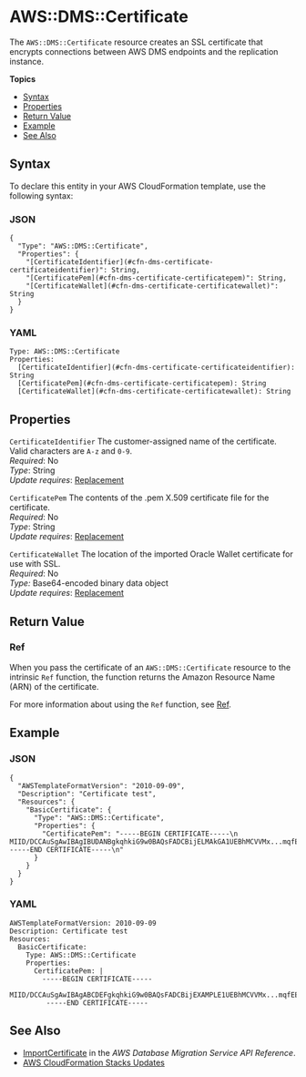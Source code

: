 # AWS::DMS::Certificate<a name="aws-resource-dms-certificate"></a>

The `AWS::DMS::Certificate` resource creates an SSL certificate that encrypts connections between AWS DMS endpoints and the replication instance\.

**Topics**
+ [Syntax](#aws-resource-dms-certificate-syntax)
+ [Properties](#aws-resource-dms-certificate-properties)
+ [Return Value](#aws-resource-dms-certificate-properties-returnvalues)
+ [Example](#aws-resource-dms-certificate-examples)
+ [See Also](#w13ab1c21c10d102c13c15)

## Syntax<a name="aws-resource-dms-certificate-syntax"></a>

To declare this entity in your AWS CloudFormation template, use the following syntax:

### JSON<a name="aws-resource-dms-certificate-syntax.json"></a>

```
{
  "Type": "AWS::DMS::Certificate",
  "Properties": {
    "[CertificateIdentifier](#cfn-dms-certificate-certificateidentifier)": String,
    "[CertificatePem](#cfn-dms-certificate-certificatepem)": String,
    "[CertificateWallet](#cfn-dms-certificate-certificatewallet)": String
  }
}
```

### YAML<a name="aws-resource-dms-certificate-syntax.yaml"></a>

```
Type: AWS::DMS::Certificate
Properties:
  [CertificateIdentifier](#cfn-dms-certificate-certificateidentifier): String
  [CertificatePem](#cfn-dms-certificate-certificatepem): String
  [CertificateWallet](#cfn-dms-certificate-certificatewallet): String
```

## Properties<a name="aws-resource-dms-certificate-properties"></a>

`CertificateIdentifier`  <a name="cfn-dms-certificate-certificateidentifier"></a>
The customer\-assigned name of the certificate\. Valid characters are `A-z` and `0-9`\.  
*Required*: No  
*Type*: String  
*Update requires*: [Replacement](using-cfn-updating-stacks-update-behaviors.md#update-replacement) 

`CertificatePem`  <a name="cfn-dms-certificate-certificatepem"></a>
The contents of the \.pem X\.509 certificate file for the certificate\.  
*Required*: No  
*Type*: String  
*Update requires*: [Replacement](using-cfn-updating-stacks-update-behaviors.md#update-replacement) 

`CertificateWallet`  <a name="cfn-dms-certificate-certificatewallet"></a>
The location of the imported Oracle Wallet certificate for use with SSL\.  
*Required*: No  
*Type:* Base64\-encoded binary data object  
*Update requires*: [Replacement](using-cfn-updating-stacks-update-behaviors.md#update-replacement)

## Return Value<a name="aws-resource-dms-certificate-properties-returnvalues"></a>

### Ref<a name="w13ab1c21c10d102c13c11b3"></a>

When you pass the certificate of an `AWS::DMS::Certificate` resource to the intrinsic `Ref` function, the function returns the Amazon Resource Name \(ARN\) of the certificate\.

For more information about using the `Ref` function, see [Ref](intrinsic-function-reference-ref.md)\.

## Example<a name="aws-resource-dms-certificate-examples"></a>

### JSON<a name="aws-resource-dms-certificate-example1.json"></a>

```
{
  "AWSTemplateFormatVersion": "2010-09-09",
  "Description": "Certificate test",
  "Resources": {
    "BasicCertificate": {
      "Type": "AWS::DMS::Certificate",
      "Properties": {
        "CertificatePem": "-----BEGIN CERTIFICATE-----\n MIID/DCCAuSgAwIBAgIBUDANBgkqhkiG9w0BAQsFADCBijELMAkGA1UEBhMCVVMx...mqfEEuC7uUoPofXdBp2ObQ==\n -----END CERTIFICATE-----\n"
      }
    }
  }
}
```

### YAML<a name="aws-resource-dms-certificate-example1.yaml"></a>

```
AWSTemplateFormatVersion: 2010-09-09
Description: Certificate test
Resources:
  BasicCertificate:
    Type: AWS::DMS::Certificate
    Properties:
      CertificatePem: |
        -----BEGIN CERTIFICATE-----
         MIID/DCCAuSgAwIBAgABCDEFgkqhkiG9w0BAQsFADCBijEXAMPLE1UEBhMCVVMx...mqfEEuC7uUoPofXdBp2ObQ==
         -----END CERTIFICATE-----
```

## See Also<a name="w13ab1c21c10d102c13c15"></a>
+ [ImportCertificate](http://docs.aws.amazon.com/dms/latest/APIReference/API_ImportCertificate.html) in the *AWS Database Migration Service API Reference*\.
+ [AWS CloudFormation Stacks Updates](using-cfn-updating-stacks.md)